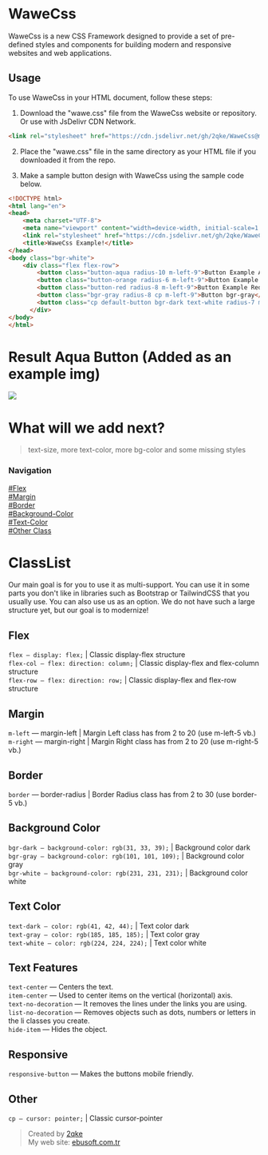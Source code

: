 # WaweCss

WaweCss is a new CSS Framework designed to provide a set of pre-defined styles and components for building modern and responsive websites and web applications.

## Usage

To use WaweCss in your HTML document, follow these steps:

1. Download the "wawe.css" file from the WaweCss website or repository. Or use with JsDelivr CDN Network.

````html
<link rel="stylesheet" href="https://cdn.jsdelivr.net/gh/2qke/WaweCss@main/wawe.css">
``````

2. Place the "wawe.css" file in the same directory as your HTML file if you downloaded it from the repo.

3. Make a sample button design with WaweCss using the sample code below.

```html
<!DOCTYPE html>
<html lang="en">
<head>
    <meta charset="UTF-8">
    <meta name="viewport" content="width=device-width, initial-scale=1.0">
    <link rel="stylesheet" href="https://cdn.jsdelivr.net/gh/2qke/WaweCss@main/wawe.css">
    <title>WaweCss Example!</title>
</head>
<body class="bgr-white">
    <div class="flex flex-row">
        <button class="button-aqua radius-10 m-left-9">Button Example Aqua</button>
        <button class="button-orange radius-6 m-left-9">Button Example Orange</button>
        <button class="button-red radius-8 m-left-9">Button Example Red</button>
        <button class="bgr-gray radius-8 cp m-left-9">Button bgr-gray</button>
        <button class="cp default-button bgr-dark text-white radius-7 m-left-9">Default Button</button>
      </div>
</body>
</html>
```
# Result Aqua Button (Added as an example img)
<img src="https://cdn.discordapp.com/attachments/1133431801487040563/1137705560192598036/button-example-aqua.png">

# What will we add next?
> text-size, more text-color, more bg-color and some missing styles

### Navigation
<a href="#flex">#Flex</a><br>
<a href="#margin">#Margin</a><br>
<a href="#border">#Border</a><br>
<a href="#background-color">#Background-Color</a><br>
<a href="#text-color">#Text-Color</a><br>
<a href="#other">#Other Class</a><br>


# ClassList
Our main goal is for you to use it as multi-support. You can use it in some parts you don't like in libraries such as Bootstrap or TailwindCSS that you usually use. You can also use us as an option. We do not have such a large structure yet, but our goal is to modernize!

## Flex
`flex — display: flex;` | Classic display-flex structure<br>
`flex-col — flex: direction: column;` | Classic display-flex and flex-column structure<br>
`flex-row — flex: direction: row;` | Classic display-flex and flex-row structure<br>

## Margin
`m-left` — margin-left | Margin Left class has from 2 to 20 (use m-left-5 vb.)<br>
`m-right` — margin-right | Margin Right class has from 2 to 20 (use m-right-5 vb.)<br>

## Border
`border` — border-radius | Border Radius class has from 2 to 30 (use border-5 vb.)<br>

## Background Color
`bgr-dark — background-color: rgb(31, 33, 39);` | Background color dark<br>
`bgr-gray — background-color: rgb(101, 101, 109);` | Background color gray<br>
`bgr-white — background-color: rgb(231, 231, 231);` | Background color white<br>

## Text Color
`text-dark — color: rgb(41, 42, 44);` | Text color dark<br>
`text-gray — color: rgb(185, 185, 185);` | Text color gray<br>
`text-white — color: rgb(224, 224, 224);` | Text color white<br>

## Text Features
`text-center` — Centers the text.<br>
`item-center` — Used to center items on the vertical (horizontal) axis. <br>
`text-no-decoration` — It removes the lines under the links you are using. <br>
`list-no-decoration` — Removes objects such as dots, numbers or letters in the li classes you create. <br>
`hide-item` — Hides the object. <br>

## Responsive
`responsive-button` — Makes the buttons mobile friendly.<br>

## Other
`cp — cursor: pointer;` | Classic cursor-pointer<br>

> Created by <a target="_blank" href="https://github.com/2qke">2qke</a><br>
> My web site: <a target="_blank" href="https://ebusoft.com.tr">ebusoft.com.tr</a>